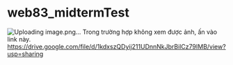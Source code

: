 # web83_midtermTest

![Uploading image.png…]()
Trong trường hợp không xem được ảnh, ấn vào link này.
https://drive.google.com/file/d/1kdxszQDyij211UDnnNkJbrBilCz79IMB/view?usp=sharing
